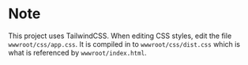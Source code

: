 
# Note
This project uses TailwindCSS.  When editing CSS styles, edit the file `wwwroot/css/app.css`.  It is compiled in to `wwwroot/css/dist.css` which is what is referenced by `wwwroot/index.html`.